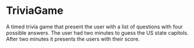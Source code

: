 # TriviaGame

A timed trivia game that present the user with a list of questions with four possible answers. The user had two minutes to guess the US state capitols. After two minutes it presents the users with their score.
